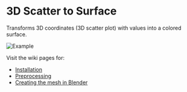 # 3D Scatter to Surface

Transforms 3D coordinates (3D scatter plot) with values into a colored surface.

![Example](https://cloud.githubusercontent.com/assets/1643819/23197911/9343843c-f891-11e6-9a72-a26a0a3874f0.gif)

Visit the wiki pages for:
* [Installation](https://github.com/pelednoam/scatter_3d_to_surface/wiki/Installation)
* [Preprocessing](https://github.com/pelednoam/scatter_3d_to_surface/wiki/Preprocessing)
* [Creating the mesh in Blender](https://github.com/pelednoam/scatter_3d_to_surface/wiki/Creating-the-mesh-in-Blender)
